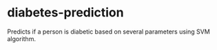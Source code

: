 # diabetes-prediction
Predicts if a person is diabetic based on several parameters using SVM algorithm.
